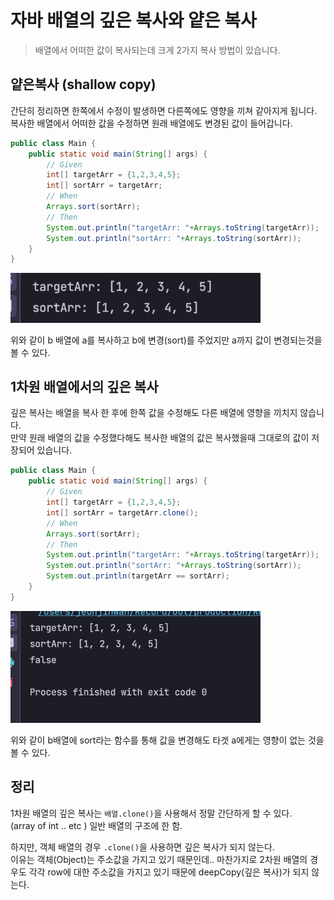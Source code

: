 # 자바 배열의 깊은 복사와 얕은 복사
> 배열에서 어떠한 값이 복사되는데 크게 2가지 복사 방법이 있습니다.

## 얕은복사 (shallow copy)
간단히 정리하면 한쪽에서 수정이 발생하면 다른쪽에도 영향을 끼쳐 같아지게 됩니다.  
복사한 배열에서 어떠한 값을 수정하면 원래 배열에도 변경된 값이 들어갑니다.

```java
public class Main {
    public static void main(String[] args) {
        // Given
        int[] targetArr = {1,2,3,4,5};
        int[] sortArr = targetArr;
        // When
        Arrays.sort(sortArr);
        // Then
        System.out.println("targetArr: "+Arrays.toString(targetArr));
        System.out.println("sortArr: "+Arrays.toString(sortArr));
    }
}
```

<img src="../../img/target-sort.png" width="400px">

위와 같이 b 배열에 a를 복사하고 b에 변경(sort)를 주었지만 a까지 값이 변경되는것을 볼 수 있다.

## 1차원 배열에서의 깊은 복사
깊은 복사는 배열을 복사 한 후에 한쪽 값을 수정해도 다른 배열에 영향을 끼치지 않습니다.  
만약 원래 배열의 값을 수정했다해도 복사한 배열의 값은 복사했을때 그대로의 값이 저장되어 있습니다.

```java
public class Main {
    public static void main(String[] args) {
        // Given
        int[] targetArr = {1,2,3,4,5};
        int[] sortArr = targetArr.clone();
        // When
        Arrays.sort(sortArr);
        // Then
        System.out.println("targetArr: "+Arrays.toString(targetArr));
        System.out.println("sortArr: "+Arrays.toString(sortArr));
        System.out.println(targetArr == sortArr);
    }
}
```

<img src="../../img/arr-deep-copy.png" width="400px">

위와 같이 b배열에 sort라는 함수를 통해 값을 변경해도 타겟 a에게는 영향이 없는 것을 볼 수 있다.

## 정리
1차원 배열의 깊은 복사는 `배열.clone()`을 사용해서 정말 간단하게 할 수 있다.  
(array of int .. etc ) 일반 배열의 구조에 한 함.

하지만, 객체 배열의 경우 `.clone()`을 사용하면 깊은 복사가 되지 않는다.  
이유는 객체(Object)는 주소값을 가지고 있기 때문인데.. 마찬가지로 2차원 배열의 경우도 각각 row에 대한 주소값을 가지고 있기 때문에 deepCopy(깊은 복사)가 되지 않는다.
